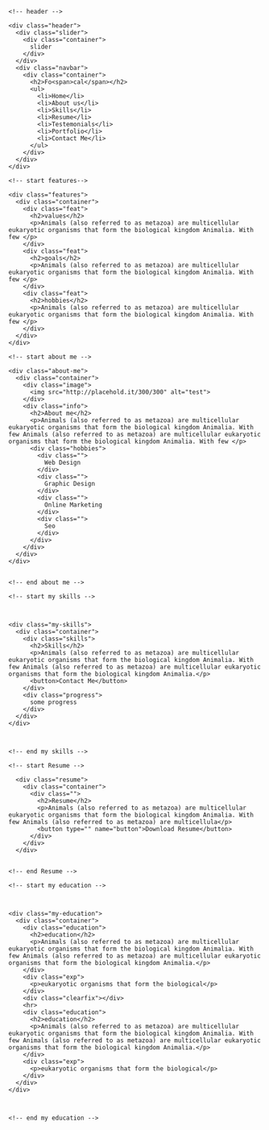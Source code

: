 <!DOCTYPE html>
<html lang="en">
  <head>
    <meta charset="utf-8">
    <title>Template-lv1</title>
    <link rel="stylesheet" href="normalize.css">
    <link rel="stylesheet" href="master.css">
  </head>
  <body>



    <!-- header -->

    <div class="header">
      <div class="slider">
        <div class="container">
          slider
        </div>
      </div>
      <div class="navbar">
        <div class="container">
          <h2>Fo<span>cal</span></h2>
          <ul>
            <li>Home</li>
            <li>About us</li>
            <li>Skills</li>
            <li>Resume</li>
            <li>Testemonials</li>
            <li>Portfolio</li>
            <li>Contact Me</li>
          </ul>
        </div>
      </div>
    </div>

    <!-- start features-->

    <div class="features">
      <div class="container">
        <div class="feat">
          <h2>values</h2>
          <p>Animals (also referred to as metazoa) are multicellular eukaryotic organisms that form the biological kingdom Animalia. With few </p>
        </div>
        <div class="feat">
          <h2>goals</h2>
          <p>Animals (also referred to as metazoa) are multicellular eukaryotic organisms that form the biological kingdom Animalia. With few </p>
        </div>
        <div class="feat">
          <h2>hobbies</h2>
          <p>Animals (also referred to as metazoa) are multicellular eukaryotic organisms that form the biological kingdom Animalia. With few </p>
        </div>
      </div>
    </div>

    <!-- start about me -->

    <div class="about-me">
      <div class="container">
        <div class="image">
          <img src="http://placehold.it/300/300" alt="test">
        </div>
        <div class="info">
          <h2>About me</h2>
          <p>Animals (also referred to as metazoa) are multicellular eukaryotic organisms that form the biological kingdom Animalia. With few Animals (also referred to as metazoa) are multicellular eukaryotic organisms that form the biological kingdom Animalia. With few </p>
          <div class="hobbies">
            <div class="">
              Web Design
            </div>
            <div class="">
              Graphic Design
            </div>
            <div class="">
              Online Marketing
            </div>
            <div class="">
              Seo
            </div>
          </div>
        </div>
      </div>
    </div>


    <!-- end about me -->

    <!-- start my skills -->



    <div class="my-skills">
      <div class="container">
        <div class="skills">
          <h2>Skills</h2>
          <p>Animals (also referred to as metazoa) are multicellular eukaryotic organisms that form the biological kingdom Animalia. With few Animals (also referred to as metazoa) are multicellular eukaryotic organisms that form the biological kingdom Animalia.</p>
          <button>Contact Me</button>
        </div>
        <div class="progress">
          some progress
        </div>
      </div>
    </div>



    <!-- end my skills -->

    <!-- start Resume -->

      <div class="resume">
        <div class="container">
          <div class="">
            <h2>Resume</h2>
            <p>Animals (also referred to as metazoa) are multicellular eukaryotic organisms that form the biological kingdom Animalia. With few Animals (also referred to as metazoa) are multicellula</p>
            <button type="" name="button">Download Resume</button>
          </div>
        </div>
      </div>


    <!-- end Resume -->

    <!-- start my education -->



    <div class="my-education">
      <div class="container">
        <div class="education">
          <h2>education</h2>
          <p>Animals (also referred to as metazoa) are multicellular eukaryotic organisms that form the biological kingdom Animalia. With few Animals (also referred to as metazoa) are multicellular eukaryotic organisms that form the biological kingdom Animalia.</p>
        </div>
        <div class="exp">
          <p>eukaryotic organisms that form the biological</p>
        </div>
        <div class="clearfix"></div>
        <hr>
        <div class="education">
          <h2>education</h2>
          <p>Animals (also referred to as metazoa) are multicellular eukaryotic organisms that form the biological kingdom Animalia. With few Animals (also referred to as metazoa) are multicellular eukaryotic organisms that form the biological kingdom Animalia.</p>
        </div>
        <div class="exp">
          <p>eukaryotic organisms that form the biological</p>
        </div>
      </div>
    </div>



    <!-- end my education -->

  </body>
</html>


